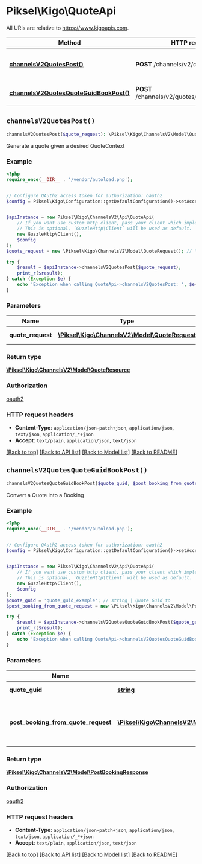 # Piksel\Kigo\QuoteApi

All URIs are relative to https://www.kigoapis.com.

Method | HTTP request | Description
------------- | ------------- | -------------
[**channelsV2QuotesPost()**](QuoteApi.md#channelsV2QuotesPost) | **POST** /channels/v2/quotes | Generate a quote given a desired QuoteContext
[**channelsV2QuotesQuoteGuidBookPost()**](QuoteApi.md#channelsV2QuotesQuoteGuidBookPost) | **POST** /channels/v2/quotes/{quoteGuid}/book | Convert a Quote into a Booking


## `channelsV2QuotesPost()`

```php
channelsV2QuotesPost($quote_request): \Piksel\Kigo\ChannelsV2\Model\QuoteResource
```

Generate a quote given a desired QuoteContext

### Example

```php
<?php
require_once(__DIR__ . '/vendor/autoload.php');


// Configure OAuth2 access token for authorization: oauth2
$config = Piksel\Kigo\Configuration::getDefaultConfiguration()->setAccessToken('YOUR_ACCESS_TOKEN');


$apiInstance = new Piksel\Kigo\ChannelsV2\Api\QuoteApi(
    // If you want use custom http client, pass your client which implements `GuzzleHttp\ClientInterface`.
    // This is optional, `GuzzleHttp\Client` will be used as default.
    new GuzzleHttp\Client(),
    $config
);
$quote_request = new \Piksel\Kigo\ChannelsV2\Model\QuoteRequest(); // \Piksel\Kigo\ChannelsV2\Model\QuoteRequest | Quote Request

try {
    $result = $apiInstance->channelsV2QuotesPost($quote_request);
    print_r($result);
} catch (Exception $e) {
    echo 'Exception when calling QuoteApi->channelsV2QuotesPost: ', $e->getMessage(), PHP_EOL;
}
```

### Parameters

Name | Type | Description  | Notes
------------- | ------------- | ------------- | -------------
 **quote_request** | [**\Piksel\Kigo\ChannelsV2\Model\QuoteRequest**](../Model/QuoteRequest.md)| Quote Request | [optional]

### Return type

[**\Piksel\Kigo\ChannelsV2\Model\QuoteResource**](../Model/QuoteResource.md)

### Authorization

[oauth2](../../README.md#oauth2)

### HTTP request headers

- **Content-Type**: `application/json-patch+json`, `application/json`, `text/json`, `application/_*+json`
- **Accept**: `text/plain`, `application/json`, `text/json`

[[Back to top]](#) [[Back to API list]](../../README.md#endpoints)
[[Back to Model list]](../../README.md#models)
[[Back to README]](../../README.md)

## `channelsV2QuotesQuoteGuidBookPost()`

```php
channelsV2QuotesQuoteGuidBookPost($quote_guid, $post_booking_from_quote_request): \Piksel\Kigo\ChannelsV2\Model\PostBookingResponse
```

Convert a Quote into a Booking

### Example

```php
<?php
require_once(__DIR__ . '/vendor/autoload.php');


// Configure OAuth2 access token for authorization: oauth2
$config = Piksel\Kigo\Configuration::getDefaultConfiguration()->setAccessToken('YOUR_ACCESS_TOKEN');


$apiInstance = new Piksel\Kigo\ChannelsV2\Api\QuoteApi(
    // If you want use custom http client, pass your client which implements `GuzzleHttp\ClientInterface`.
    // This is optional, `GuzzleHttp\Client` will be used as default.
    new GuzzleHttp\Client(),
    $config
);
$quote_guid = 'quote_guid_example'; // string | Quote Guid to
$post_booking_from_quote_request = new \Piksel\Kigo\ChannelsV2\Model\PostBookingFromQuoteRequest(); // \Piksel\Kigo\ChannelsV2\Model\PostBookingFromQuoteRequest | Booking Request (from a pre-existing Quote)

try {
    $result = $apiInstance->channelsV2QuotesQuoteGuidBookPost($quote_guid, $post_booking_from_quote_request);
    print_r($result);
} catch (Exception $e) {
    echo 'Exception when calling QuoteApi->channelsV2QuotesQuoteGuidBookPost: ', $e->getMessage(), PHP_EOL;
}
```

### Parameters

Name | Type | Description  | Notes
------------- | ------------- | ------------- | -------------
 **quote_guid** | [**string**](../Model/.md)| Quote Guid to |
 **post_booking_from_quote_request** | [**\Piksel\Kigo\ChannelsV2\Model\PostBookingFromQuoteRequest**](../Model/PostBookingFromQuoteRequest.md)| Booking Request (from a pre-existing Quote) | [optional]

### Return type

[**\Piksel\Kigo\ChannelsV2\Model\PostBookingResponse**](../Model/PostBookingResponse.md)

### Authorization

[oauth2](../../README.md#oauth2)

### HTTP request headers

- **Content-Type**: `application/json-patch+json`, `application/json`, `text/json`, `application/_*+json`
- **Accept**: `text/plain`, `application/json`, `text/json`

[[Back to top]](#) [[Back to API list]](../../README.md#endpoints)
[[Back to Model list]](../../README.md#models)
[[Back to README]](../../README.md)
